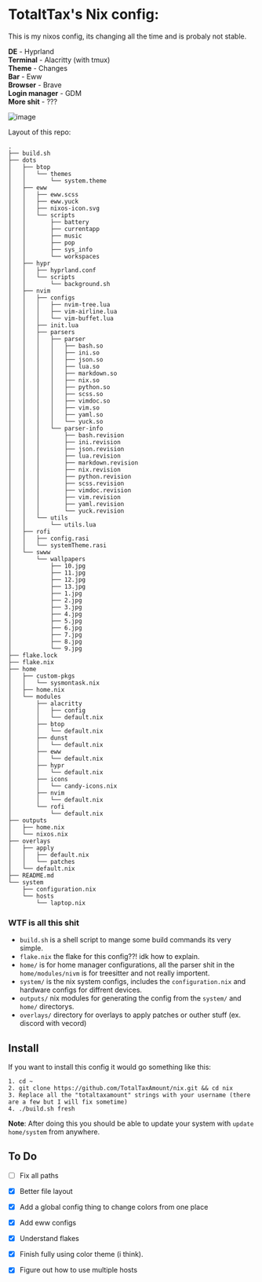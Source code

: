 # TotaltTax's Nix config:

This is my nixos config, its changing all the time and is probaly not stable.

**DE** - Hyprland\
**Terminal** - Alacritty (with tmux)\
**Theme** - Changes\
**Bar** - Eww\
**Browser** - Brave\
**Login manager** - GDM\
**More shit** - ???

![image](https://github.com/TotalTaxAmount/nix/assets/64336456/0ce3764e-be0e-475a-8135-241fa65dd665)

Layout of this repo:

```
.
├── build.sh
├── dots
│   ├── btop
│   │   └── themes
│   │       └── system.theme
│   ├── eww
│   │   ├── eww.scss
│   │   ├── eww.yuck
│   │   ├── nixos-icon.svg
│   │   └── scripts
│   │       ├── battery
│   │       ├── currentapp
│   │       ├── music
│   │       ├── pop
│   │       ├── sys_info
│   │       └── workspaces
│   ├── hypr
│   │   ├── hyprland.conf
│   │   └── scripts
│   │       └── background.sh
│   ├── nvim
│   │   ├── configs
│   │   │   ├── nvim-tree.lua
│   │   │   ├── vim-airline.lua
│   │   │   └── vim-buffet.lua
│   │   ├── init.lua
│   │   ├── parsers
│   │   │   ├── parser
│   │   │   │   ├── bash.so
│   │   │   │   ├── ini.so
│   │   │   │   ├── json.so
│   │   │   │   ├── lua.so
│   │   │   │   ├── markdown.so
│   │   │   │   ├── nix.so
│   │   │   │   ├── python.so
│   │   │   │   ├── scss.so
│   │   │   │   ├── vimdoc.so
│   │   │   │   ├── vim.so
│   │   │   │   ├── yaml.so
│   │   │   │   └── yuck.so
│   │   │   └── parser-info
│   │   │       ├── bash.revision
│   │   │       ├── ini.revision
│   │   │       ├── json.revision
│   │   │       ├── lua.revision
│   │   │       ├── markdown.revision
│   │   │       ├── nix.revision
│   │   │       ├── python.revision
│   │   │       ├── scss.revision
│   │   │       ├── vimdoc.revision
│   │   │       ├── vim.revision
│   │   │       ├── yaml.revision
│   │   │       └── yuck.revision
│   │   └── utils
│   │       └── utils.lua
│   ├── rofi
│   │   ├── config.rasi
│   │   └── systemTheme.rasi
│   └── swww
│       └── wallpapers
│           ├── 10.jpg
│           ├── 11.jpg
│           ├── 12.jpg
│           ├── 13.jpg
│           ├── 1.jpg
│           ├── 2.jpg
│           ├── 3.jpg
│           ├── 4.jpg
│           ├── 5.jpg
│           ├── 6.jpg
│           ├── 7.jpg
│           ├── 8.jpg
│           └── 9.jpg
├── flake.lock
├── flake.nix
├── home
│   ├── custom-pkgs
│   │   └── sysmontask.nix
│   ├── home.nix
│   └── modules
│       ├── alacritty
│       │   ├── config
│       │   └── default.nix
│       ├── btop
│       │   └── default.nix
│       ├── dunst
│       │   └── default.nix
│       ├── eww
│       │   └── default.nix
│       ├── hypr
│       │   └── default.nix
│       ├── icons
│       │   └── candy-icons.nix
│       ├── nvim
│       │   └── default.nix
│       └── rofi
│           └── default.nix
├── outputs
│   ├── home.nix
│   └── nixos.nix
├── overlays
│   ├── apply
│   │   ├── default.nix
│   │   └── patches
│   └── default.nix
├── README.md
└── system
    ├── configuration.nix
    └── hosts
        └── laptop.nix
```
### WTF is all this shit
- `build.sh` is a shell script to mange some build commands its very simple.
- `flake.nix` the flake for this config??! idk how to explain.
- `home/` is for home manager configurations, all the parser shit in the `home/modules/nivm` is for treesitter and not really importent.
- `system/` is the nix system configs, includes the `configuration.nix` and hardware configs for diffrent devices.
- `outputs/` nix modules for generating the config from the `system/` and `home/` directorys.
- `overlays/` directory for overlays to apply patches or outher stuff (ex. discord with vecord)

## Install
If you want to install this config it would go something like this:
```
1. cd ~
2. git clone https://github.com/TotalTaxAmount/nix.git && cd nix
3. Replace all the "totaltaxamount" strings with your username (there are a few but I will fix sometime)
4. ./build.sh fresh
```

**Note**: After doing this you should be able to update your system with `update home/system` from anywhere.

## To Do
- [ ] Fix all paths
- [x] Better file layout
- [x] Add a global config thing to change colors from one place
- [x] Add eww configs
- [x] Understand flakes
- [x] Finish fully using color theme (i think).
- [x] Figure out how to use multiple hosts

